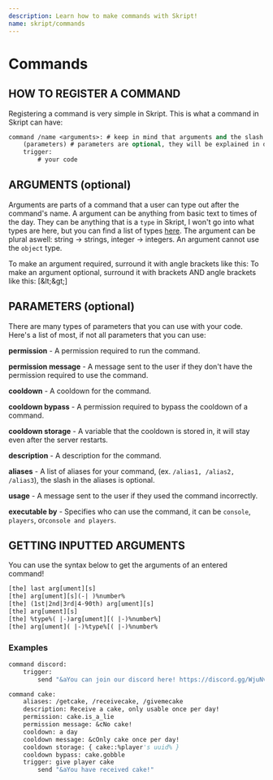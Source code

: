 ```yaml
---
description: Learn how to make commands with Skript!
name: skript/commands
---
```


# Commands

## HOW TO REGISTER A COMMAND

Registering a command is very simple in Skript. This is what a command in Skript can have:

```vb
command /name <arguments>: # keep in mind that arguments and the slash before the command name are optional
    (parameters) # parameters are optional, they will be explained in detail later
    trigger:
        # your code
```

## ARGUMENTS \(optional\)

Arguments are parts of a command that a user can type out after the command's name. A argument can be anything from basic text to times of the day. They can be anything that is a `type` in Skript, I won't go into what types are here, but you can find a list of types [here](https://docs.skunity.com/syntax/types). The argument can be plural aswell: string -&gt; strings, integer -&gt; integers. An argument cannot use the `object` type.

To make an argument required, surround it with angle brackets like this: To make an argument optional, surround it with brackets AND angle brackets like this: \[\&lt;\&gt;\]

## PARAMETERS \(optional\)

There are many types of parameters that you can use with your code. Here's a list of most, if not all parameters that you can use:

**permission** - A permission required to run the command.

**permission message** - A message sent to the user if they don't have the permission required to use the command.

**cooldown** - A cooldown for the command.

**cooldown bypass** - A permission required to bypass the cooldown of a command.

**cooldown storage** - A variable that the cooldown is stored in, it will stay even after the server restarts.

**description** - A description for the command.

**aliases** - A list of aliases for your command, \(ex. `/alias1, /alias2, /alias3`\), the slash in the aliases is optional.

**usage** - A message sent to the user if they used the command incorrectly.

**executable by** - Specifies who can use the command, it can be `console`, `players`, or`console and players`.

## GETTING INPUTTED ARGUMENTS

You can use the syntax below to get the arguments of an entered command!

```vb
[the] last arg[ument][s]
[the] arg[ument][s](-| )%number%
[the] (1st|2nd|3rd|4-90th) arg[ument][s]
[the] arg[ument][s]
[the] %type%( |-)arg[ument][( |-)%number%]
[the] arg[ument]( |-)%type%[( |-)%number%
```

### Examples

```vb
command discord:
    trigger:
        send "&aYou can join our discord here! https://discord.gg/WjuNvdM"
```

```vb
command cake:
    aliases: /getcake, /receivecake, /givemecake
    description: Receive a cake, only usable once per day!
    permission: cake.is_a_lie
    permission message: &cNo cake!
    cooldown: a day
    cooldown message: &cOnly cake once per day!
    cooldown storage: { cake::%player's uuid% }
    cooldown bypass: cake.gobble
    trigger: give player cake
        send "&aYou have received cake!"
```
